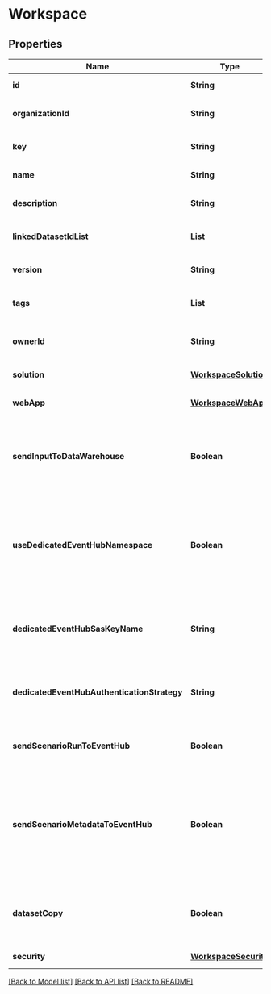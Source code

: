 # Workspace
## Properties

| Name | Type | Description | Notes |
|------------ | ------------- | ------------- | -------------|
| **id** | **String** | Workspace unique identifier generated by the API | [default to null] |
| **organizationId** | **String** | Organization unique identifier under which the workspace resides | [default to null] |
| **key** | **String** | technical key for resource name convention and version grouping. Must be unique | [default to null] |
| **name** | **String** | Workspace name. This name is display in the sample webApp | [default to null] |
| **description** | **String** | the Workspace description | [optional] [default to null] |
| **linkedDatasetIdList** | **List** | list of dataset linked to this dataset | [optional] [default to null] |
| **version** | **String** | the Workspace version MAJOR.MINOR.PATCH. | [optional] [default to null] |
| **tags** | **List** | the list of tags | [optional] [default to null] |
| **ownerId** | **String** | the user id which own this workspace. set by the API from Authentification service receved id | [default to null] |
| **solution** | [**WorkspaceSolution**](WorkspaceSolution.md) |  | [default to null] |
| **webApp** | [**WorkspaceWebApp**](WorkspaceWebApp.md) |  | [optional] [default to null] |
| **sendInputToDataWarehouse** | **Boolean** | default setting for all Scenarios and Run Templates to set whether or not the Dataset values and the input parameters values are send to the DataWarehouse prior to the ScenarioRun | [optional] [default to null] |
| **useDedicatedEventHubNamespace** | **Boolean** | Set this property to true to use a dedicated Azure Event Hub Namespace for this Workspace. The Event Hub Namespace must be named \\&#39;&lt;organization_id\\&gt;-&lt;workspace_id\\&gt;\\&#39; (in lower case). This Namespace must also contain two Event Hubs named \\&#39;probesmeasures\\&#39; and \\&#39;scenariorun\\&#39;. | [optional] [default to false] |
| **dedicatedEventHubSasKeyName** | **String** | the Dedicated Event Hub SAS key name, default to RootManageSharedAccessKey. Ask you DevOps Team to add the associated value to your Workspace Secret | [optional] [default to null] |
| **dedicatedEventHubAuthenticationStrategy** | **String** | the Event Hub authentication strategy, SHARED_ACCESS_POLICY or TENANT_CLIENT_CREDENTIALS. Default to the one defined for the tenant. | [optional] [default to null] |
| **sendScenarioRunToEventHub** | **Boolean** | default setting for all Scenarios and Run Templates to set whether or not the ScenarioRun is send to the Event Hub | [optional] [default to true] |
| **sendScenarioMetadataToEventHub** | **Boolean** | Set this property to false to not send scenario metada to Azure Event Hub Namespace for this Workspace. The Event Hub Namespace must be named \\&#39;&lt;organization_id\\&gt;-&lt;workspace_id\\&gt;\\&#39; (in lower case). This Namespace must also contain two Event Hubs named \\&#39;scenariometadata\\&#39; and \\&#39;scenariorunmetadata\\&#39;. | [optional] [default to false] |
| **datasetCopy** | **Boolean** | Activate the copy of dataset on scenario creation, meaning that each scenario created in this workspace will make this copy. when false, scenario use directly the dataset specified. | [optional] [default to true] |
| **security** | [**WorkspaceSecurity**](WorkspaceSecurity.md) |  | [default to null] |

[[Back to Model list]](../README.md#documentation-for-models) [[Back to API list]](../README.md#documentation-for-api-endpoints) [[Back to README]](../README.md)

